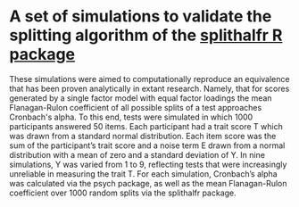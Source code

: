 # A set of simulations to validate the splitting algorithm of the [splithalfr R package](https://github.com/tpronk/splithalfr)

These simulations were aimed to computationally reproduce an equivalence that has been proven analytically in extant research. Namely, that for scores generated by a single factor model with equal factor loadings the mean Flanagan-Rulon coefficient 
of all possible splits of a test approaches Cronbach's alpha. To this end, tests were simulated in which 1000 participants answered 50 items. Each participant had a trait score T which was drawn from a standard normal distribution. Each item score was the sum of the participant’s trait score and a noise term E drawn from a normal distribution with a mean of zero and a 
standard deviation of Y. In nine simulations, Y was varied from 1 to 9, reflecting tests that were increasingly unreliable in measuring the trait T. For each simulation, Cronbach’s alpha was calculated via the psych package, as well as the mean Flanagan-Rulon coefficient over 1000 random splits via the splithalfr package.
